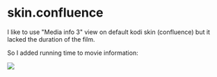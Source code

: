 # skin.confluence

I like to use "Media info 3" view on default kodi skin (confluence) but it lacked the duration of the film.

So I added running time to movie information:

![](https://raw.github.com/camandel/skin.confluence/master/example.jpg)

